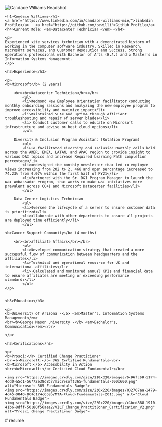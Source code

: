 <!DOCTYPE html>
<html lang="en">
<head>
    <meta charset="UTF-8">
    <meta http-equiv="X-UA-Compatible" content="IE=edge">
    <meta name="viewport" content="width=device-width, initial-scale=1.0">
    <title>Candace's Resume</title>
</head>
<body>
    <img src="https://media-exp1.licdn.com/dms/image/C4D03AQHtJJcvvKCJiA/profile-displayphoto-shrink_400_400/0/1590851811745?e=1632960000&v=beta&t=B5kcZ0cQym5XtvkmG-Oeem-LjebymjFVFw1NuVyKl5g" alt="Candace Williams Headshot">

    <h1>Candace Williams</h1>
    <a href="https://www.linkedin.com/in/candace-williams-mie/">linkedin Profile</a> | <a href="https://github.com/cawilli">GitHub Profile</a>
    <h4>Current Role: <em>Datacenter Technician </em> </h4>
    
    <p>
    Experienced site services technician with a demonstrated history of working in the computer software industry. Skilled in Research, Microsoft services, and Customer Resolution and Success. Strong operations professional with Bachelor of Arts (B.A.) and a Master's in Information Systems Management.
    </p>
    
    <h3>Experience</h3>
    
    <p>
    <b>Microsoft</b> (2 years)
    
        <br><br>Datacenter Technician</br></br>
            <ul>
            <li>Redmond New Employee Orientation facilitator conducting monthly onboarding sessions and analyzing the new employee program to improve accessibility and maximize impact</li>
            <li>Maintained SLAs and uptime through efficient troubleshooting and repair of server blades</li>
            <li> Conduct customer calls to educate on Microsoft infrastructure and advise on best cloud options</li>
            </ul>
            
        Diversity & Inclusion Program Assistant (Rotation Program)
            <ul>
            <li>Co-facilitated Diversity and Inclusion Monthly calls held across the AMER, EMEA, LATAM, and APAC region to provide insight to various D&I topics and increase Required Learning Path completion percentage</li>
            <li>Redesigned the monthly newsletter that led to employee views increasing from 202 to 2, 468 and open percentage increased to 74.23% from 0.07% within the first half of FY21</li>
            <li>Partnered with the Sr. D&I Program Manager to launch the D&I Ambassador Program, that works to make D&I Initiatives more prevalent across CO+I and Microsoft Datacenter facilities</li>
            </ul>
            
        Data Center Logistics Technician
            <ul>
            <li>Oversee the lifecycle of a server to ensure customer data is prioritized</li>
            <li>ollaborate with other departments to ensure all projects are deployed time efficiently</li>
            </ul>
            
    <b>Cancer Support Community</b> (4 months)
    
        <br><br>Affiliate Affairs</br></br>
            <ul>
            <li>Developed communication strategy that created a more successful flow of communication between headquarters and the affiliates</li>
            <li>Technical and operational resource for US and international affiliates</li>
            <li>-Calculated and monitored annual KPIs and financial data to ensure affiliates are meeting or exceeding performance standards</li>
            </ul>
    </p>
            
    
    <h3>Education</h3>
    
    <p>
    <b>University of Arizona -</b> <em>Master's, Information Systems Management</em>
    <br><b>George Mason University -</b> <em>Bachelor's, Communication</em></br>
    
    </p>
    
    <h3>Cerifications</h3>
    
    <p>
    <b>Prosci:</b> Certified Change Practicioner
    <br><b>Microsoft:</b> 365 Certified Fundamentals</br>
    <b>Microsoft:</b> Accessbility in Action
    <br><b>Microsoft:</b> Certified Cloud Fundamentals</br>

    <img src="https://images.credly.com/size/220x220/images/5c96fc59-1174-4dd0-a5c1-56772e38d8c7/microsoft365-fundamentals-600x600.png" alt="Microsoft 365 Fundamentals Badge"> 
    <img src="https://images.credly.com/size/220x220/images/032707aa-1479-4d45-8848-860c174c65eb/MTA-Cloud-Fundamentals-2018.png" alt="Cloud Fundamentals Badge">
    <img src="https://images.credly.com/size/220x220/images/c3bcd888-1910-41b6-8dff-50180f56aea2/VILT_Change_Practitioner_Certification_V2.png" alt="Prosci Change Practitioner Badge">
    
      
</body>
</html>
# resume